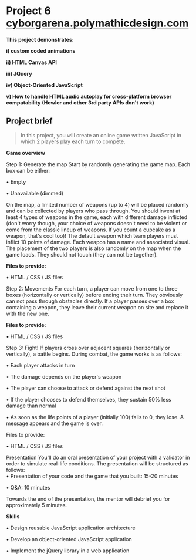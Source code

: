 # Project 6 [cyborgarena.polymathicdesign.com](http://cyborgarena.polymathicdesign.com)

**This project demonstrates:**

**i) custom coded animations** 

**ii) HTML Canvas API**

**iii) JQuery**

**iv) Object-Oriented JavaScript** 

**v) How to handle HTML audio autoplay for cross-platform browser compatability (Howler and other 3rd party APIs don't work)**

## Project brief

>In this project, you will create an online game written JavaScript in which 2 players play each turn to compete. 

**Game overview**

Step 1: Generate the map
Start by randomly generating the game map. Each box can be either:

•	Empty

•	Unavailable (dimmed)

On the map, a limited number of weapons (up to 4) will be placed randomly and can be collected by players who pass through.
You should invent at least 4 types of weapons in the game, each with different damage inflicted (don't worry though, your choice of weapons doesn't need to be violent or come from the classic lineup of weapons. If you count a cupcake as a weapon, that's cool too)! The default weapon which team players must inflict 10 points of damage. Each weapon has a name and associated visual.
The placement of the two players is also randomly on the map when the game loads. They should not touch (they can not be together).

**Files to provide:**

•	HTML / CSS / JS files

Step 2: Movements
For each turn, a player can move from one to three boxes (horizontally or vertically) before ending their turn. They obviously can not pass through obstacles directly.
If a player passes over a box containing a weapon, they leave their current weapon on site and replace it with the new one.

**Files to provide:**

•	HTML / CSS / JS files

Step 3: Fight!
If players cross over adjacent squares (horizontally or vertically), a battle begins.
During combat, the game works is as follows:

•	Each player attacks in turn

•	The damage depends on the player's weapon

•	The player can choose to attack or defend against the next shot

•	If the player chooses to defend themselves, they sustain 50% less damage than normal

•	As soon as the life points of a player (initially 100) falls to 0, they lose. A message appears and the game is over.

Files to provide:

•	HTML / CSS / JS files
 
Presentation
You'll do an oral presentation of your project with a validator in order to simulate real-life conditions. 
The presentation will be structured as follows:  
•	Presentation of your code and the game that you built: 15-20 minutes

•	Q&A: 10 minutes

Towards the end of the presentation, the mentor will debrief you for approximately 5 minutes.

**Skills**

•  Design reusable JavaScript application architecture

•  Develop an object-oriented JavaScript application

•  Implement the jQuery library in a web application
